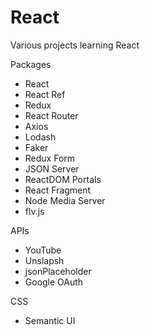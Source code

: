 # React

Various projects learning React

Packages

- React
- React Ref
- Redux
- React Router
- Axios
- Lodash
- Faker
- Redux Form
- JSON Server
- ReactDOM Portals
- React Fragment
- Node Media Server
- flv.js

APIs

- YouTube
- Unslapsh
- jsonPlaceholder
- Google OAuth

CSS

- Semantic UI
